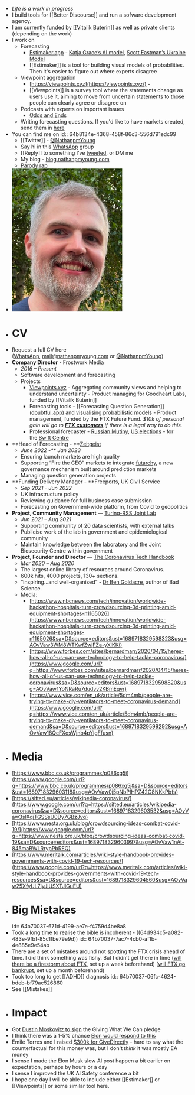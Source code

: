- _Life is a work in progress_
- I build tools for [[Better Discourse]] and run a sofware development agency.
- I am currently funded by [[Vitalik Buterin]] as well as private clients (depending on the work)
- I work on
  - Forecasting
    - [Estimaker.app](https://estimaker.app/) - [Katja Grace’s AI model](https://estimaker.app/projects/10da8a56-634e-490d-8856-42c7954be2ac), [Scott Eastman’s Ukraine Model](https://estimaker.app/projects/9307d24b-af14-4e54-a827-9a62d827eb80)
    - [[Estimaker]] is a tool for building visual models of probabilities. Then it's easier to figure out where experts disagree
  - Viewpoint aggregation
    - [https://viewpoints.xyz](https://viewpoints.xyz/) -
    - [[Viewpoints]] is a survey tool where the statements change as users use it, aiming to move from uncertain statements to those people can clearly agree or disagree on
  - Podcasts with experts on important issues
    - [Odds and Ends](https://www.youtube.com/watch?v=K0rr7hDNWs4&list=PLAA8NhPG-VO_PnBm3EkxGYObLIMs4r2wZ)
  - Writing forecasting questions. If you'd like to have markets created, send them in [here](https://forms.fillout.com/t/sSurR8maEUus)
- You can find me on
  id:: 64b8134e-4368-458f-86c3-556d791edc99
  - [[Twitter]] - [@NathanpmYoung](https://www.google.com/url?q=https://twitter.com/NathanPMYoung&sa=D&source=editors&ust=1689718329577483&usg=AOvVaw3Wefpf9_J5d-IEe56dgCOv)
  - Say hi in this [WhatsApp](https://www.google.com/url?q=https://chat.whatsapp.com/Lr2cFoiYYnHAO8JR3jNFHL&sa=D&source=editors&ust=1689718329577971&usg=AOvVaw12NVmgFsKP23VUS1vlVUGh) group
  - [[Reply]] to something I’ve [tweeted](https://www.google.com/url?q=https://twitter.com/NathanpmYoung&sa=D&source=editors&ust=1689718329578428&usg=AOvVaw0YCWqOK1UfNqV443zkcmQq), or DM me
  - My blog - [blog.nathanpmyoung.com](https://blog.nathanpmyoung.com/)
  - [Parody rap](https://www.google.com/url?q=https://www.youtube.com/user/deltaTtv&sa=D&source=editors&ust=1689718329579255&usg=AOvVaw0QDIei16jecJdhRkXm2USe)
- ![image.png](../assets/image_1689785034652_0.png)
- # CV
- Request a full CV here ([WhatsApp](https://www.google.com/url?q=https://chat.whatsapp.com/KOP4sqvL2oL4UA5yn7jxsF&sa=D&source=editors&ust=1689718329589648&usg=AOvVaw1zf3GGuIozEy5x-Jj-mg12), [mail@nathanpmyou](mailto:mail@nathanpmyoung.com)n[g.com](mailto:mail@nathanpmyoung.com) or [@NathanpmYoung](https://www.google.com/url?q=https://twitter.com/NathanPMYoung&sa=D&source=editors&ust=1689718329590353&usg=AOvVaw3j1fv7A3XZW4j4BFpiDFOo))
- **Company Director** - Frostwork Media
  - _2016 – Present_
  - Software development and forecasting
  - Projects
    - [Viewpoints.xyz](https://www.google.com/url?q=http://viewpoints.xyz&sa=D&source=editors&ust=1689718329591258&usg=AOvVaw3zCxC4v7ihPsUJGBIwU8i8) - Aggregating community views and helping to understand uncertainty - Product managing for Goodheart Labs, funded by [[Vitalik Buterin]]
    - Forecasting tools - [[Forecasting Question Generation]] ([doubtful.app](https://www.google.com/url?q=https://doubtful.app/&sa=D&source=editors&ust=1689718329591622&usg=AOvVaw2o1Z29d0DEmxtxjrEFFZlb)) and [visualising probabilistic models](https://www.google.com/url?q=https://probability-graph.predictionlab.org/&sa=D&source=editors&ust=1689718329591993&usg=AOvVaw0MSDUI6AstXxfaWzn34c8Q) - Product management, funded by the FTX Future Fund. *$10k of personal gain will go to **[FTX customers](https://www.google.com/url?q=https://twitter.com/NathanpmYoung/status/1625825225131626498&sa=D&source=editors&ust=1689718329592375&usg=AOvVaw12RinvRATH0KwNYpKJm-T9)** if there is a legal way to do this.*
    - Professional forecaster - [Russian Mutiny](https://www.google.com/url?q=https://www.swiftcentre.org/russia-liveblog/&sa=D&source=editors&ust=1689718329592856&usg=AOvVaw0WFaW7Fzoz9HC-O4wE9iII), [US elections](https://www.google.com/url?q=https://www.swiftcentre.org/can-biden-win-in-2024/&sa=D&source=editors&ust=1689718329593152&usg=AOvVaw1jCchi3h5m0O5MLKcuLNb7) - for the [Swift Centre](https://www.google.com/url?q=https://www.swiftcentre.org/&sa=D&source=editors&ust=1689718329593441&usg=AOvVaw0XrbNU2e3NN4EcscAIarHd)
- **Head of Forecasting - **[Zeitgeist](https://www.google.com/url?q=https://zeitgeist.pm/&sa=D&source=editors&ust=1689718329593845&usg=AOvVaw3d46nW6pOlTZtkKvMthQi9)
  - _June 2022 -\*\* Jan 2023_
  - Ensuring launch markets are high quality
  - Supporting “Fire the CEO” markets to integrate [futarchy](https://www.google.com/url?q=https://en.wikipedia.org/wiki/Futarchy%23:~:text%3DFutarchy%2520is%2520a%2520form%2520of,as%2520a%2520buzzword%2520of%25202008.&sa=D&source=editors&ust=1689718329594635&usg=AOvVaw34fYHZSvlTTW1gjT_SCc6G), a new governance mechanism built around prediction markets
  - Managing question generation projects
- **Funding Delivery Manager - **Freeports, UK Civil Service
  - _Sep 2021 - Jun 2022_
  - UK infrastructure policy
  - Reviewing guidance for full business case submission
  - Forecasting on Government-wide platform, from Covid to geopolitics
- **Project, Community Management** — [Turing-RSS Joint Lab](https://www.google.com/url?q=https://www.turing.ac.uk/research/research-projects/new-partnership-between-alan-turing-institute-and-royal-statistical&sa=D&source=editors&ust=1689718329595911&usg=AOvVaw0VER7eyYez-_LSnqFLD2Td)
  - _Jun 2021 – Aug 2021_
  - Supporting community of 20 data scientists, with external talks
  - Publicise work of the lab in government and epidemiological community
  - Maintain knowledge between the laboratory and the Joint Biosecurity Centre within government
- **Project, Founder and Director** — [The Coronavirus Tech Handbook](https://www.google.com/url?q=https://coronavirustechhandbook.com&sa=D&source=editors&ust=1689718329596948&usg=AOvVaw2aF2x6eh0uTZwREcftrhT7)
  - _Mar 2020 – Aug 2020_
  - The largest online library of resources around Coronavirus.
  - 600k hits, 4000 projects, 130+ sections.
  - “Inspiring...and well-organised” - [Dr Ben Goldacre](https://www.google.com/url?q=https://twitter.com/bengoldacre/status/1238517125318422529&sa=D&source=editors&ust=1689718329597717&usg=AOvVaw1cyR1qnMWx1newGu7kdiw9), author of Bad Science.
  - Media:
    - [https://www.nbcnews.com/tech/innovation/worldwide-hackathon-hospitals-turn-crowdsourcing-3d-printing-amid-equipment-shortages-n1165026](https://www.nbcnews.com/tech/innovation/worldwide-hackathon-hospitals-turn-crowdsourcing-3d-printing-amid-equipment-shortages-n1165026&sa=D&source=editors&ust=1689718329598323&usg=AOvVaw3WM8WTKwfZwjFZa-yXlKKi)
    - [https://www.forbes.com/sites/bernardmarr/2020/04/15/heres-how-all-of-us-can-use-technology-to-help-tackle-coronavirus/](https://www.google.com/url?q=https://www.forbes.com/sites/bernardmarr/2020/04/15/heres-how-all-of-us-can-use-technology-to-help-tackle-coronavirus&sa=D&source=editors&ust=1689718329598820&usg=AOvVaw1YoNRaRu7dudvv2KBmEqvr)
    - [https://www.vice.com/en_uk/article/5dm4mb/people-are-trying-to-make-diy-ventilators-to-meet-coronavirus-demand](https://www.google.com/url?q=https://www.vice.com/en_uk/article/5dm4mb/people-are-trying-to-make-diy-ventilators-to-meet-coronavirus-demand&sa=D&source=editors&ust=1689718329599292&usg=AOvVaw18QcFXosWjnb4pYIgFfusn)
- # Media
- [https://www.bbc.co.uk/programmes/p086xg5j](https://www.google.com/url?q=https://www.bbc.co.uk/programmes/p086xg5j&sa=D&source=editors&ust=1689718329603118&usg=AOvVaw0j5pNbPIHPZ42G8NKkPbfs)
- [https://sifted.eu/articles/wikipedia-coronavirus/](https://www.google.com/url?q=https://sifted.eu/articles/wikipedia-coronavirus&sa=D&source=editors&ust=1689718329603532&usg=AOvVaw3slXqjTGSSsU0Dy7GBzJvq)
- [https://www.nesta.org.uk/blog/crowdsourcing-ideas-combat-covid-19/](https://www.google.com/url?q=https://www.nesta.org.uk/blog/crowdsourcing-ideas-combat-covid-19&sa=D&source=editors&ust=1689718329603997&usg=AOvVaw1nAt-845maBWLRrypPbREQ)
- [https://www.meritalk.com/articles/wiki-style-handbook-provides-governments-with-covid-19-tech-resources/](https://www.google.com/url?q=https://www.meritalk.com/articles/wiki-style-handbook-provides-governments-with-covid-19-tech-resources&sa=D&source=editors&ust=1689718329604560&usg=AOvVaw25XfyUL7lyJIUSXTJlGuEU)
- # Big Mistakes
  id:: 64b70037-671d-4199-ae7e-f4759d4be8a8
- Took a long time to realise the bible is incoherent - ((64d934c5-a082-483e-9fbf-85c1fbe79e9d))
  id:: 64b70037-7ac7-4cb0-af1b-4e885e9e54ab
- There are a set of mistakes around not spotting the FTX crisis ahead of time. I did think something was fishy. But I didn’t get there in time ([will there be a firestorm about FTX](https://www.google.com/url?q=https://manifold.markets/NathanpmYoung/media-firestorm-about-sbf-before-20&sa=D&source=editors&ust=1689718329605338&usg=AOvVaw28KzK22RcWJ4xX05Xgy_Bv), set up a week beforehand) ([will FTX go bankrupt](https://www.google.com/url?q=https://manifold.markets/NathanpmYoung/will-ftx-go-bankrupt-before-2024&sa=D&source=editors&ust=1689718329605735&usg=AOvVaw3Ris7DqkQLzKmB41EugPCh), set up a month beforehand)
- Took too long to get [[ADHD]] diagnosis
  id:: 64b70037-06fc-4624-bdeb-bf79ac526860
- See [[Mistakes]]
- # Impact
- Got [Dustin Moskovitz to sign](https://twitter.com/moskov/status/1645465885493297152) the Giving What We Can pledge
- I think there was a 1-5% chance [Elon would respond to this](https://www.google.com/url?q=https://twitter.com/NathanpmYoung/status/1596559616359415808&sa=D&source=editors&ust=1689718329606921&usg=AOvVaw2Sj4pwYbEUOiMt7NqD82EO)
- Emilé Torres and I raised [$300k for GiveDirectly](https://www.google.com/url?q=https://www.givingwhatwecan.org/fundraisers/emile-and-nathan-christmas-fundraiser&sa=D&source=editors&ust=1689718329607389&usg=AOvVaw1Grf1ZeQPjzNtAMyBubE9G) - hard to say what the counterfactual for this money was, but I don't _think_ it was mostly EA money
- I sense I made the Elon Musk slow AI post happen a bit earlier on expectation, perhaps by hours or a day
- I sense I improved the UK AI Safety conference a bit
- I hope one day I will be able to include either [[Estimaker]] or [[Viewpoints]] or some similar tool here.
